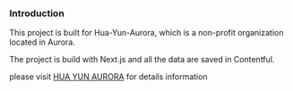 ### Introduction 
This project is built for Hua-Yun-Aurora, which is a non-profit organization located in Aurora.

The project is build with Next.js and all the data are saved in Contentful.

please visit  [HUA YUN AURORA](https://www.huayunaurora.ca) for details information

